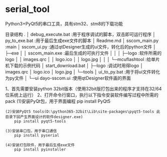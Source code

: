 # serial_tool
Python3+PyQt5的串口工具，具有stm32、stm8的下载功能

目录结构
.
│  debug_execute.bat                :用于程序调试的脚本，双击即可运行程序
│  py_to_exe.bat                    :用于最后生成exe文件的脚本
│  Readme.md
│  sscom_main.py                    :main
│  sscom_ui.py                      :通过qtDesigner生成的ui文件，转化后的python文件
│
├─exe
│  │  sscom_main.exe                :最后生成的可执行文件
│  │
│  ├─logo                           :软件所需的logo
│  │      images.qrc
│  │      logo.ico
│  │      logo.jpg
│  │
│  └─mcuflashtool                   :给单片机下载的示例代码
│          start_download.bat
│
├─logo                              :调试时用得logo
│      images.qrc
│      logo.ico
│      logo.jpg
│
└─tools
    │  ui_to_py.bat                 :用于将ui文件转化为py文件
    │
    └─ui
            dayo-sscom.ui           :使用qtDesigner软件画的界面

1、首先需要安装python 32bit版本（使用32bit版打包出来的程序才支持在32/64位系统上运行）
2、打开命令行窗口，执行以下指令安装软件编写过程中所需的pack
    (1)安装PyQt包，用于界面编程
        pip install PyQt5

    (2)安装PyQt5 tools(D:\python365-32bit\Lib\site-packages\pyqt5-tools 此目录下回产生界面设计的软件designer.exe)
        pip install pyqt5-tools

    (3)安装串口包，用于串口通信
        pip install pyserial

    (4)安装打包软件，用于最后生成exe文件
        pip install pyinstaller

